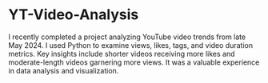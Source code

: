 # YT-Video-Analysis
I recently completed a project analyzing YouTube video trends from late May 2024. I used Python to examine views, likes, tags, and video duration metrics. Key insights include shorter videos receiving more likes and moderate-length videos garnering more views. It was a valuable experience in data analysis and visualization.
